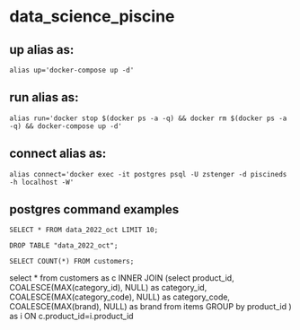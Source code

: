 # data_science_piscine

## up alias as:

```
alias up='docker-compose up -d'
```

## run alias as:
```
alias run='docker stop $(docker ps -a -q) && docker rm $(docker ps -a -q) && docker-compose up -d'
```

## connect alias as:
```
alias connect='docker exec -it postgres psql -U zstenger -d piscineds -h localhost -W'
```

## postgres command examples

```
SELECT * FROM data_2022_oct LIMIT 10;
```

```
DROP TABLE "data_2022_oct";
```

```
SELECT COUNT(*) FROM customers;
```


select * from customers as c
INNER JOIN 
(select 
product_id, COALESCE(MAX(category_id), NULL) as category_id,
COALESCE(MAX(category_code), NULL) as category_code,
COALESCE(MAX(brand), NULL) as brand
from items
GROUP by product_id )
as i
ON c.product_id=i.product_id
